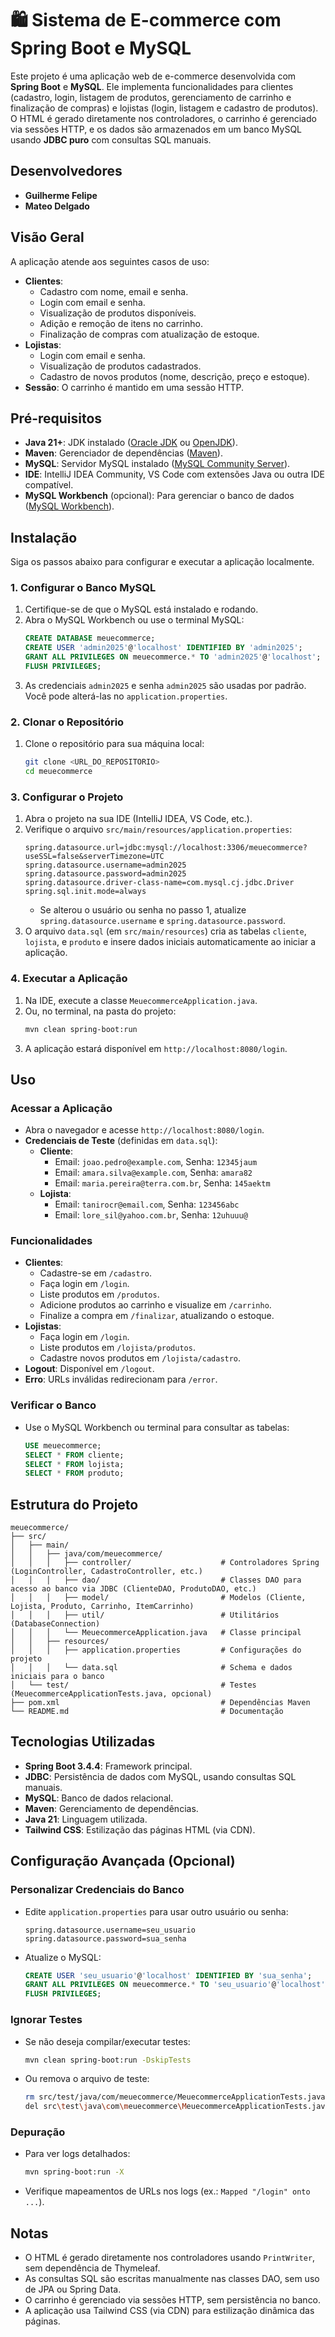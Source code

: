 # 🛍️ Sistema de E-commerce com Spring Boot e MySQL

Este projeto é uma aplicação web de e-commerce desenvolvida com **Spring Boot** e **MySQL**. Ele implementa funcionalidades para clientes (cadastro, login, listagem de produtos, gerenciamento de carrinho e finalização de compras) e lojistas (login, listagem e cadastro de produtos). O HTML é gerado diretamente nos controladores, o carrinho é gerenciado via sessões HTTP, e os dados são armazenados em um banco MySQL usando **JDBC puro** com consultas SQL manuais.

## Desenvolvedores

- **Guilherme Felipe**
- **Mateo Delgado**

## Visão Geral

A aplicação atende aos seguintes casos de uso:
- **Clientes**:
  - Cadastro com nome, email e senha.
  - Login com email e senha.
  - Visualização de produtos disponíveis.
  - Adição e remoção de itens no carrinho.
  - Finalização de compras com atualização de estoque.
- **Lojistas**:
  - Login com email e senha.
  - Visualização de produtos cadastrados.
  - Cadastro de novos produtos (nome, descrição, preço e estoque).
- **Sessão**: O carrinho é mantido em uma sessão HTTP.

## Pré-requisitos

- **Java 21+**: JDK instalado ([Oracle JDK](https://www.oracle.com/java/) ou [OpenJDK](https://adoptium.net/)).
- **Maven**: Gerenciador de dependências ([Maven](https://maven.apache.org/download.cgi)).
- **MySQL**: Servidor MySQL instalado ([MySQL Community Server](https://dev.mysql.com/downloads/)).
- **IDE**: IntelliJ IDEA Community, VS Code com extensões Java ou outra IDE compatível.
- **MySQL Workbench** (opcional): Para gerenciar o banco de dados ([MySQL Workbench](https://dev.mysql.com/downloads/workbench/)).

## Instalação

Siga os passos abaixo para configurar e executar a aplicação localmente.

### 1. Configurar o Banco MySQL
1. Certifique-se de que o MySQL está instalado e rodando.
2. Abra o MySQL Workbench ou use o terminal MySQL:
   ```sql
   CREATE DATABASE meuecommerce;
   CREATE USER 'admin2025'@'localhost' IDENTIFIED BY 'admin2025';
   GRANT ALL PRIVILEGES ON meuecommerce.* TO 'admin2025'@'localhost';
   FLUSH PRIVILEGES;
   ```
3. As credenciais `admin2025` e senha `admin2025` são usadas por padrão. Você pode alterá-las no `application.properties`.

### 2. Clonar o Repositório
1. Clone o repositório para sua máquina local:
   ```bash
   git clone <URL_DO_REPOSITORIO>
   cd meuecommerce
   ```

### 3. Configurar o Projeto
1. Abra o projeto na sua IDE (IntelliJ IDEA, VS Code, etc.).
2. Verifique o arquivo `src/main/resources/application.properties`:
   ```properties
   spring.datasource.url=jdbc:mysql://localhost:3306/meuecommerce?useSSL=false&serverTimezone=UTC
   spring.datasource.username=admin2025
   spring.datasource.password=admin2025
   spring.datasource.driver-class-name=com.mysql.cj.jdbc.Driver
   spring.sql.init.mode=always
   ```
   - Se alterou o usuário ou senha no passo 1, atualize `spring.datasource.username` e `spring.datasource.password`.
3. O arquivo `data.sql` (em `src/main/resources`) cria as tabelas `cliente`, `lojista`, e `produto` e insere dados iniciais automaticamente ao iniciar a aplicação.

### 4. Executar a Aplicação
1. Na IDE, execute a classe `MeuecommerceApplication.java`.
2. Ou, no terminal, na pasta do projeto:
   ```bash
   mvn clean spring-boot:run
   ```
3. A aplicação estará disponível em `http://localhost:8080/login`.

## Uso

### Acessar a Aplicação
- Abra o navegador e acesse `http://localhost:8080/login`.
- **Credenciais de Teste** (definidas em `data.sql`):
  - **Cliente**:
    - Email: `joao.pedro@example.com`, Senha: `12345jaum`
    - Email: `amara.silva@example.com`, Senha: `amara82`
    - Email: `maria.pereira@terra.com.br`, Senha: `145aektm`
  - **Lojista**:
    - Email: `tanirocr@email.com`, Senha: `123456abc`
    - Email: `lore_sil@yahoo.com.br`, Senha: `12uhuuu@`

### Funcionalidades
- **Clientes**:
  - Cadastre-se em `/cadastro`.
  - Faça login em `/login`.
  - Liste produtos em `/produtos`.
  - Adicione produtos ao carrinho e visualize em `/carrinho`.
  - Finalize a compra em `/finalizar`, atualizando o estoque.
- **Lojistas**:
  - Faça login em `/login`.
  - Liste produtos em `/lojista/produtos`.
  - Cadastre novos produtos em `/lojista/cadastro`.
- **Logout**: Disponível em `/logout`.
- **Erro**: URLs inválidas redirecionam para `/error`.

### Verificar o Banco
- Use o MySQL Workbench ou terminal para consultar as tabelas:
  ```sql
  USE meuecommerce;
  SELECT * FROM cliente;
  SELECT * FROM lojista;
  SELECT * FROM produto;
  ```

## Estrutura do Projeto

```
meuecommerce/
├── src/
│   ├── main/
│   │   ├── java/com/meuecommerce/
│   │   │   ├── controller/                    # Controladores Spring (LoginController, CadastroController, etc.)
│   │   │   ├── dao/                           # Classes DAO para acesso ao banco via JDBC (ClienteDAO, ProdutoDAO, etc.)
│   │   │   ├── model/                         # Modelos (Cliente, Lojista, Produto, Carrinho, ItemCarrinho)
│   │   │   ├── util/                          # Utilitários (DatabaseConnection)
│   │   │   └── MeuecommerceApplication.java   # Classe principal
│   │   ├── resources/
│   │   │   ├── application.properties         # Configurações do projeto
│   │   │   └── data.sql                       # Schema e dados iniciais para o banco
│   └── test/                                  # Testes (MeuecommerceApplicationTests.java, opcional)
├── pom.xml                                    # Dependências Maven
└── README.md                                  # Documentação
```

## Tecnologias Utilizadas
- **Spring Boot 3.4.4**: Framework principal.
- **JDBC**: Persistência de dados com MySQL, usando consultas SQL manuais.
- **MySQL**: Banco de dados relacional.
- **Maven**: Gerenciamento de dependências.
- **Java 21**: Linguagem utilizada.
- **Tailwind CSS**: Estilização das páginas HTML (via CDN).

## Configuração Avançada (Opcional)

### Personalizar Credenciais do Banco
- Edite `application.properties` para usar outro usuário ou senha:
  ```properties
  spring.datasource.username=seu_usuario
  spring.datasource.password=sua_senha
  ```
- Atualize o MySQL:
  ```sql
  CREATE USER 'seu_usuario'@'localhost' IDENTIFIED BY 'sua_senha';
  GRANT ALL PRIVILEGES ON meuecommerce.* TO 'seu_usuario'@'localhost';
  FLUSH PRIVILEGES;
  ```

### Ignorar Testes
- Se não deseja compilar/executar testes:
  ```bash
  mvn clean spring-boot:run -DskipTests
  ```
- Ou remova o arquivo de teste:
  ```bash
  rm src/test/java/com/meuecommerce/MeuecommerceApplicationTests.java  # Linux/Mac
  del src\test\java\com\meuecommerce\MeuecommerceApplicationTests.java  # Windows
  ```

### Depuração
- Para ver logs detalhados:
  ```bash
  mvn spring-boot:run -X
  ```
- Verifique mapeamentos de URLs nos logs (ex.: `Mapped "/login" onto ...`).

## Notas
- O HTML é gerado diretamente nos controladores usando `PrintWriter`, sem dependência de Thymeleaf.
- As consultas SQL são escritas manualmente nas classes DAO, sem uso de JPA ou Spring Data.
- O carrinho é gerenciado via sessões HTTP, sem persistência no banco.
- A aplicação usa Tailwind CSS (via CDN) para estilização dinâmica das páginas.
